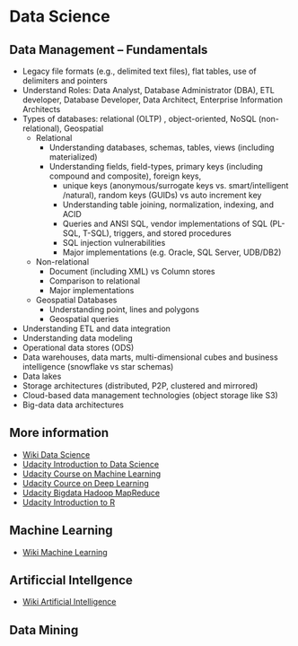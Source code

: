 # Data Science

## Data Management – Fundamentals

* Legacy file formats (e.g., delimited text files), flat tables, use of delimiters and pointers
* Understand Roles: Data Analyst, Database Administrator (DBA), ETL developer, Database Developer, Data Architect, Enterprise Information Architects
* Types of databases: relational (OLTP) , object-oriented, NoSQL (non-relational), Geospatial
  * Relational
    * Understanding databases, schemas, tables, views (including materialized)
    * Understanding fields, field-types, primary keys (including compound and composite), foreign keys,
      * unique keys (anonymous/surrogate keys vs. smart/intelligent /natural), random keys (GUIDs) vs auto increment key
      * Understanding table joining, normalization, indexing, and ACID
      * Queries and ANSI SQL, vendor implementations of SQL (PL-SQL, T-SQL), triggers, and stored procedures
      * SQL injection vulnerabilities
      * Major implementations (e.g. Oracle, SQL Server, UDB/DB2)
  * Non-relational
    * Document (including XML) vs Column stores
    * Comparison to relational
    * Major implementations
  * Geospatial Databases
    * Understanding point, lines and polygons
    * Geospatial queries
* Understanding ETL and data integration
* Understanding data modeling
* Operational data stores (ODS)
* Data warehouses, data marts, multi-dimensional cubes and business intelligence (snowflake vs star schemas)
* Data lakes
* Storage architectures (distributed, P2P, clustered and mirrored)
* Cloud-based data management technologies (object storage like S3)
* Big-data data architectures

## More information

* [Wiki Data Science](https://en.wikipedia.org/wiki/Data_science)
* [Udacity Introduction to Data Science](https://www.youtube.com/watch?v=O_ZdAt_0JWU&index=3&list=PLAwxTw4SYaPk41og7PER4HBpGciPw6n3x)
* [Udacity Course on Machine Learning](https://www.youtube.com/playlist?list=PLAwxTw4SYaPnIRwl6rad_mYwEk4Gmj7Mx)
* [Udacity Cource on Deep Learning](https://www.youtube.com/playlist?list=PLAwxTw4SYaPn_OWPFT9ulXLuQrImzHfOV)
* [Udacity Bigdata Hadoop MapReduce](https://www.youtube.com/watch?v=DEQNknALf_8&list=PLAwxTw4SYaPkXJ6LAV96gH8yxIfGaN3H-)
* [Udacity Introduction to R](https://www.youtube.com/watch?v=YbVuN2KOlt4&list=PLAwxTw4SYaPlSFCDRaseIGGxlGn81Adjs)

## Machine Learning

* [Wiki Machine Learning](https://en.wikipedia.org/wiki/Machine_learning)

## Artificcial Intellgence

* [Wiki Artificial Intelligence](https://en.wikipedia.org/wiki/Artificial_intelligence)

## Data Mining

